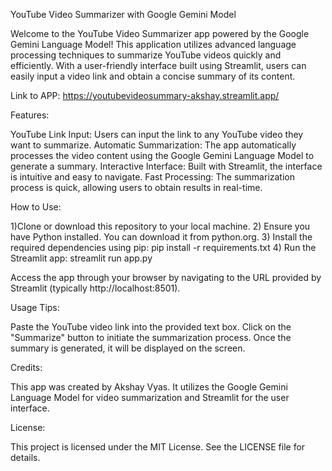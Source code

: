 YouTube Video Summarizer with Google Gemini Model

Welcome to the YouTube Video Summarizer app powered by the Google Gemini Language Model! This application utilizes advanced language processing techniques to summarize YouTube videos quickly and efficiently. With a user-friendly interface built using Streamlit, users can easily input a video link and obtain a concise summary of its content.

Link to APP: https://youtubevideosummary-akshay.streamlit.app/

Features:

YouTube Link Input: Users can input the link to any YouTube video they want to summarize.
Automatic Summarization: The app automatically processes the video content using the Google Gemini Language Model to generate a summary.
Interactive Interface: Built with Streamlit, the interface is intuitive and easy to navigate.
Fast Processing: The summarization process is quick, allowing users to obtain results in real-time.

How to Use:

1)Clone or download this repository to your local machine.
2) Ensure you have Python installed. You can download it from python.org.
3) Install the required dependencies using pip:
            pip install -r requirements.txt
4) Run the Streamlit app:
           streamlit run app.py
           
Access the app through your browser by navigating to the URL provided by Streamlit (typically http://localhost:8501).

Usage Tips:

Paste the YouTube video link into the provided text box.
Click on the "Summarize" button to initiate the summarization process.
Once the summary is generated, it will be displayed on the screen.

Credits:

This app was created by Akshay Vyas. It utilizes the Google Gemini Language Model for video summarization and Streamlit for the user interface.

License:

This project is licensed under the MIT License. See the LICENSE file for details.
